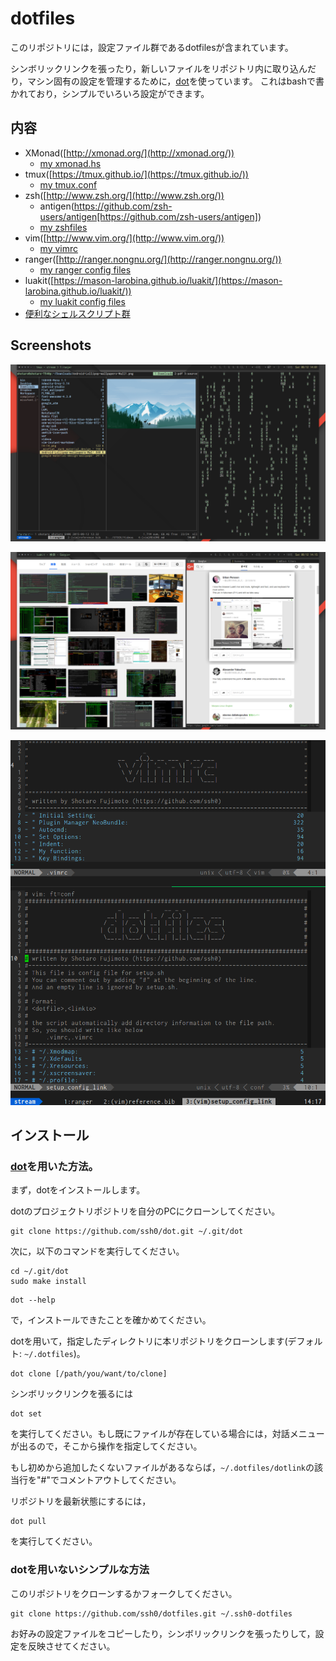 dotfiles
========

このリポジトリには，設定ファイル群であるdotfilesが含まれています。

シンボリックリンクを張ったり，新しいファイルをリポジトリ内に取り込んだり，マシン固有の設定を管理するために，[dot](https://github.com/ssh0/dot)を使っています。
これはbashで書かれており，シンプルでいろいろ設定ができます。

内容
----

* XMonad([http://xmonad.org/](http://xmonad.org/))
    * [my xmonad.hs](./xmonad/xmonad.hs)
* tmux([https://tmux.github.io/](https://tmux.github.io/))
    * [my tmux.conf](./rcfiles/tmux.conf)
* zsh([http://www.zsh.org/](http://www.zsh.org/))
    * antigen(https://github.com/zsh-users/antigen[https://github.com/zsh-users/antigen])
    * [my zshfiles](./zshfiles/)
* vim([http://www.vim.org/](http://www.vim.org/))
    * [my vimrc](./vimfiles/vimrc)
* ranger([http://ranger.nongnu.org/](http://ranger.nongnu.org/))
    * [my ranger config files](./ranger/)
* luakit([https://mason-larobina.github.io/luakit/](https://mason-larobina.github.io/luakit/))
    * [my luakit config files](./luakit/)
* [便利なシェルスクリプト群](./bin/)

Screenshots
-----------

![xmonad.png](./screenshots/xmonad.png)

![tmux.browsing](./screenshots/browsing.png)

![vim.png](./screenshots/vim.png)

インストール
--------------

### [dot](https://github.com/ssh0/dot)を用いた方法。

まず，dotをインストールします。

dotのプロジェクトリポジトリを自分のPCにクローンしてください。

```
git clone https://github.com/ssh0/dot.git ~/.git/dot
```

次に，以下のコマンドを実行してください。

```
cd ~/.git/dot
sudo make install
```

```
dot --help
```

で，インストールできたことを確かめてください。

dotを用いて，指定したディレクトリに本リポジトリをクローンします(デフォルト: `~/.dotfiles`)。

```
dot clone [/path/you/want/to/clone]
```

シンボリックリンクを張るには

```
dot set
```

を実行してください。もし既にファイルが存在している場合には，対話メニューが出るので，そこから操作を指定してください。

もし初めから追加したくないファイルがあるならば，`~/.dotfiles/dotlink`の該当行を"#"でコメントアウトしてください。

リポジトリを最新状態にするには，

```
dot pull
```

を実行してください。

### dotを用いないシンプルな方法

このリポジトリをクローンするかフォークしてください。

```
git clone https://github.com/ssh0/dotfiles.git ~/.ssh0-dotfiles
```

お好みの設定ファイルをコピーしたり，シンボリックリンクを張ったりして，設定を反映させてください。

